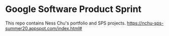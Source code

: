 # Google Software Product Sprint

This repo contains Ness Chu's portfolio and SPS projects.
https://nchu-sps-summer20.appspot.com/index.html#
